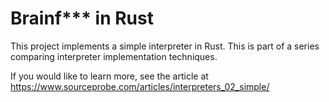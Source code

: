# Brainf*** in Rust

This project implements a simple interpreter in Rust. This is part of a series
comparing interpreter implementation techniques.

If you would like to learn more, see the article at https://www.sourceprobe.com/articles/interpreters_02_simple/



